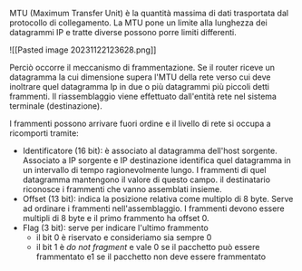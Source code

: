 MTU (Maximum Transfer Unit) è la quantità massima di dati trasportata dal protocollo di collegamento. La MTU pone un limite alla lunghezza dei datagrammi IP e tratte diverse possono porre limiti differenti.

![[Pasted image 20231122123628.png]]

Perciò occorre il meccanismo di frammentazione. Se il router riceve un datagramma la cui dimensione supera l'MTU della rete verso cui deve inoltrare quel datagramma Ip in due o più datagrammi più piccoli detti frammenti.
Il riassemblaggio viene effettuato dall'entità rete nel sistema terminale (destinazione).

I frammenti possono arrivare fuori ordine e il livello di rete si occupa a ricomporti tramite:
- Identificatore (16 bit): è associato al datagramma dell'host sorgente. Associato a IP sorgente e IP destinazione identifica quel datagramma in un intervallo di tempo ragionevolmente lungo. I frammenti di quel datagramma mantengono il valore di questo campo. il destinatario riconosce i frammenti che vanno assemblati insieme.
- Offset (13 bit): indica la posizione relativa come multiplo di 8 byte. Serve ad ordinare i frammenti nell'assemblaggio. I frammenti devono essere multipli di 8 byte e il primo frammento ha offset 0.
- Flag (3 bit): serve per indicare l'ultimo frammento
	- il bit 0 è riservato e consideriamo sia sempre 0
	- il bit 1 è _do not fragment_ e vale 0 se il pacchetto può essere frammentato e1 se il pacchetto non deve essere frammentato